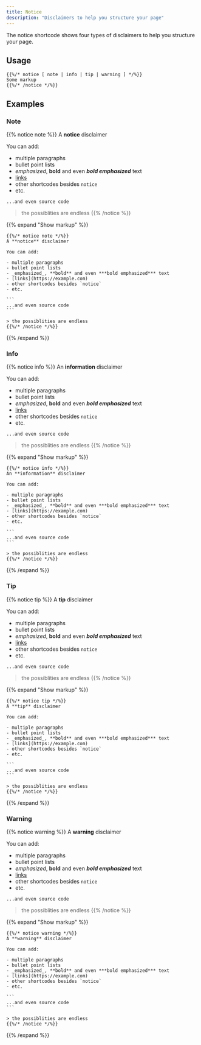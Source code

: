 ```yaml
---
title: Notice
description: "Disclaimers to help you structure your page"
---
```


The notice shortcode shows four types of disclaimers to help you structure your page.

## Usage

````
{{%/* notice [ note | info | tip | warning ] */%}}
Some markup
{{%/* /notice */%}}
````

## Examples

### Note

{{% notice note %}}
A **notice** disclaimer

You can add:

- multiple paragraphs
- bullet point lists
- _emphasized_, **bold** and even ***bold emphasized*** text
- [links](https://example.com)
- other shortcodes besides `notice`
- etc.

```
...and even source code
```

> the possiblities are endless
{{% /notice %}}

{{% expand "Show markup" %}}
````
{{%/* notice note */%}}
A **notice** disclaimer

You can add:

- multiple paragraphs
- bullet point lists
- _emphasized_, **bold** and even ***bold emphasized*** text
- [links](https://example.com)
- other shortcodes besides `notice`
- etc.

```
...and even source code
```

> the possiblities are endless
{{%/* /notice */%}}
````
{{% /expand %}}

### Info

{{% notice info %}}
An **information** disclaimer

You can add:

- multiple paragraphs
- bullet point lists
- _emphasized_, **bold** and even ***bold emphasized*** text
- [links](https://example.com)
- other shortcodes besides `notice`
- etc.

```
...and even source code
```

> the possiblities are endless
{{% /notice %}}

{{% expand "Show markup" %}}
````
{{%/* notice info */%}}
An **information** disclaimer

You can add:

- multiple paragraphs
- bullet point lists
- _emphasized_, **bold** and even ***bold emphasized*** text
- [links](https://example.com)
- other shortcodes besides `notice`
- etc.

```
...and even source code
```

> the possiblities are endless
{{%/* /notice */%}}
````
{{% /expand %}}

### Tip

{{% notice tip %}}
A **tip** disclaimer

You can add:

- multiple paragraphs
- bullet point lists
- _emphasized_, **bold** and even ***bold emphasized*** text
- [links](https://example.com)
- other shortcodes besides `notice`
- etc.

```
...and even source code
```

> the possiblities are endless
{{% /notice %}}

{{% expand "Show markup" %}}
````
{{%/* notice tip */%}}
A **tip** disclaimer

You can add:

- multiple paragraphs
- bullet point lists
- _emphasized_, **bold** and even ***bold emphasized*** text
- [links](https://example.com)
- other shortcodes besides `notice`
- etc.

```
...and even source code
```

> the possiblities are endless
{{%/* /notice */%}}
````
{{% /expand %}}

### Warning

{{% notice warning %}}
A **warning** disclaimer

You can add:

- multiple paragraphs
- bullet point lists
- _emphasized_, **bold** and even ***bold emphasized*** text
- [links](https://example.com)
- other shortcodes besides `notice`
- etc.

```
...and even source code
```

> the possiblities are endless
{{% /notice %}}

{{% expand "Show markup" %}}
````
{{%/* notice warning */%}}
A **warning** disclaimer

You can add:

- multiple paragraphs
- bullet point lists
- _emphasized_, **bold** and even ***bold emphasized*** text
- [links](https://example.com)
- other shortcodes besides `notice`
- etc.

```
...and even source code
```

> the possiblities are endless
{{%/* /notice */%}}
````
{{% /expand %}}
